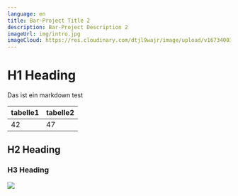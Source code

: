 ```yaml
---
language: en
title: Bar-Project Title 2
description: Bar-Project Description 2
imageUrl: img/intro.jpg
imageCloud: https://res.cloudinary.com/dtjl9wajr/image/upload/v1673400335/test/intro_v2vlls.jpg
---
```

# H1 Heading

Das ist ein markdown test

|tabelle1|tabelle2|
|---|---|
|42|47|

## H2 Heading

### H3 Heading





![](https://res.cloudinary.com/dtjl9wajr/image/upload/v1673400335/test/intro_v2vlls.jpg)



